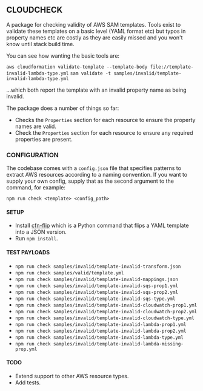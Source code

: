 ## CLOUDCHECK

A package for checking validity of AWS SAM templates. Tools exist to validate these templates on a basic level (YAML format etc) but typos in property names etc are costly as they are easily missed and you won't know until stack build time.

You can see how wanting the basic tools are:

```aws cloudformation validate-template --template-body file://template-invalid-lambda-type.yml```
```sam validate -t samples/invalid/template-invalid-lambda-type.yml```

...which both report the template with an invalid property name as being invalid.

The package does a number of things so far:

* Checks the ```Properties``` section for each
resource to ensure the property names are valid.
* Check the ```Properties``` section for each resource to ensure any required properties are present.

### CONFIGURATION

The codebase comes with a ```config.json``` file that specifies patterns to extract AWS resources according to a naming convention. If you want to supply your own config, supply that as the second argument to the command, for example:

```npm run check <template> <config_path>```



#### SETUP

* Install [cfn-flip](https://github.com/awslabs/aws-cfn-template-flip) which is a Python command that flips a YAML template into a JSON version.
* Run ```npm install```.

#### TEST PAYLOADS

* ```npm run check samples/invalid/template-invalid-transform.json```
* ```npm run check samples/valid/template.yml```
* ```npm run check samples/invalid/template-invalid-mappings.json```
* ```npm run check samples/invalid/template-invalid-sqs-prop1.yml```
* ```npm run check samples/invalid/template-invalid-sqs-prop2.yml```
* ```npm run check samples/invalid/template-invalid-sqs-type.yml```
* ```npm run check samples/invalid/template-invalid-cloudwatch-prop1.yml```
* ```npm run check samples/invalid/template-invalid-cloudwatch-prop2.yml```
* ```npm run check samples/invalid/template-invalid-cloudwatch-type.yml```
* ```npm run check samples/invalid/template-invalid-lambda-prop1.yml```
* ```npm run check samples/invalid/template-invalid-lambda-prop2.yml```
* ```npm run check samples/invalid/template-invalid-lambda-type.yml```
* ```npm run check samples/invalid/template-invalid-lambda-missing-prop.yml```

#### TODO

* Extend support to other AWS resource types.
* Add tests.
